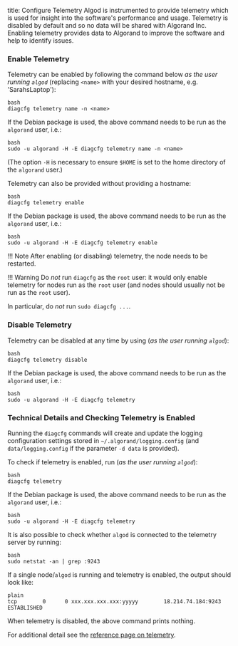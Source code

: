 title: Configure Telemetry
Algod is instrumented to provide telemetry which is used for insight into the software's performance and usage. Telemetry is disabled by default and so no data will be shared with Algorand Inc. Enabling telemetry provides data to Algorand to improve the software and help to identify issues. 

### Enable Telemetry

Telemetry can be enabled by following the command below *as the user running `algod`* (replacing `<name>` with your desired hostname, e.g. 'SarahsLaptop'):


``` 
bash
diagcfg telemetry name -n <name>
``` 


If the Debian package is used, the above command needs to be run as the `algorand` user, i.e.:


``` 
bash
sudo -u algorand -H -E diagcfg telemetry name -n <name>
``` 


(The option `-H` is necessary to ensure `$HOME` is set to the home directory of the `algorand` user.)

Telemetry can also be provided without providing a hostname:


``` 
bash
diagcfg telemetry enable
``` 


If the Debian package is used, the above command needs to be run as the `algorand` user, i.e.:


``` 
bash
sudo -u algorand -H -E diagcfg telemetry enable
``` 


!!! Note
    After enabling (or disabling) telemetry, the node needs to be restarted.

!!! Warning
Do *not* run `diagcfg` as the `root` user: it would only enable telemetry for nodes run as the `root` user (and nodes should usually not be run as the `root` user).

In particular, do *not* run `sudo diagcfg ...`.

### Disable Telemetry

Telemetry can be disabled at any time by using (*as the user running `algod`*):


``` 
bash
diagcfg telemetry disable
``` 


If the Debian package is used, the above command needs to be run as the `algorand` user, i.e.:


``` 
bash
sudo -u algorand -H -E diagcfg telemetry
``` 


### Technical Details and Checking Telemetry is Enabled

Running the `diagcfg` commands will create and update the logging configuration settings stored in `~/.algorand/logging.config` (and `data/logging.config` if the parameter `-d data` is provided).

To check if telemetry is enabled, run (*as the user running `algod`*):


``` 
bash
diagcfg telemetry
``` 


If the Debian package is used, the above command needs to be run as the `algorand` user, i.e.:


``` 
bash
sudo -u algorand -H -E diagcfg telemetry
``` 


It is also possible to check whether `algod` is connected to the telemetry server by running:


``` 
bash
sudo netstat -an | grep :9243
``` 


If a single node/`algod` is running and telemetry is enabled, the output should look like:


``` 
plain
tcp        0      0 xxx.xxx.xxx.xxx:yyyyy        18.214.74.184:9243      ESTABLISHED
``` 


When telemetry is disabled, the above command prints nothing.

For additional detail see the [reference page on telemetry](../../reference/telemetry-config).